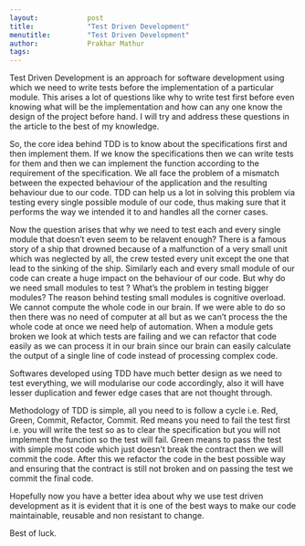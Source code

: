 ```yaml
---
layout:            post
title:             "Test Driven Development"
menutitle:         "Test Driven Development"
author:            Prakhar Mathur
tags:              
---
```


Test Driven Development is an approach for software development using which we need to write tests before the implementation of a particular module. This arises a lot of questions like why to write test first before even knowing what will be the implementation and how can any one know the design of the project before hand. I will try and address these questions in the article to the best of my knowledge.

So, the core idea behind TDD is to know about the specifications first and then implement them. If we know the specifications then we can write tests for them and then we can implement the function according to the requirement of the specification. We all face the problem of a mismatch between the expected behaviour of the application and the resulting behaviour due to our code. TDD can help us a lot in solving this problem via testing every single possible module of our code, thus making sure that it performs the way we intended it to and handles all the corner cases.

Now the question arises that why we need to test each and every single module that doesn’t even seem to be relavent enough? There is a famous story of a ship that drowned because of a malfunction of a very small unit which was neglected by all, the crew tested every unit except the one that lead to the sinking of the ship. Similarly each and every small module of our code can create a huge impact on the behaviour of our code. But why do we need small modules to test ? What’s the problem in testing bigger modules?  The reason behind testing small modules is cognitive overload. We cannot compute the whole code in our brain. If we were able to do so then there was no need of computer at all but as we can’t process the the whole code at once we need help of automation. When a module gets broken we look at which tests are failing and we can refactor that code easily as we can process it in our brain since our brain can easily calculate the output of a single line of code instead of processing complex code.

Softwares developed using TDD have much better design as we need to test everything, we will modularise our code accordingly, also it will have lesser duplication and fewer edge cases that are not thought through.

Methodology of TDD is simple, all you need to is follow a cycle i.e. Red, Green, Commit, Refactor, Commit. Red means you need to fail the test first i.e. you will write the test so as to clear the specification but you will not implement the function so the test will fail. Green means to pass the test with simple most code which just doesn’t break the contract then we will commit the code. After this we refactor the code in the best possible way and ensuring that the contract is still not broken and on passing the test we commit the final code.

Hopefully now you have a better idea about why we use test driven development as it is evident that it is one of the best ways to make our code maintainable, reusable and non resistant to change.

Best of luck.
